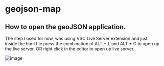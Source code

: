 # geojson-map

## How to open the geoJSON application.

The step I used for now, was using VSC Live Server extension and just inside the html file press the combination of ALT + L and ALT + O to open up the live server, 
OR right click in the editor to open up live server.

![image](https://user-images.githubusercontent.com/37829815/120976467-08f34e80-c77b-11eb-9b19-7d058b1347ec.png)
